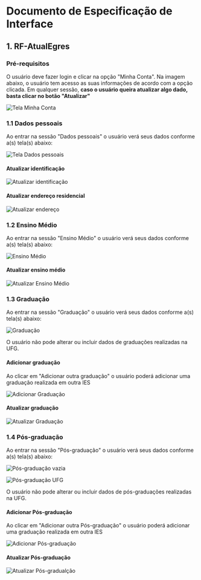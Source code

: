 Documento de Especificação de Interface
=====================================================

## 1. RF-AtualEgres

### Pré-requisitos
O usuário deve fazer login e clicar na opção "Minha Conta".
Na imagem abaixo, o usuário tem acesso as suas informações de acordo com a opção clicada.
Em qualquer sessão, **caso o usuário queira atualizar algo dado, basta clicar no botão "Atualizar"**      

![Tela Minha Conta](./anexos/REQ/Prototipos/RF-AtualEgres/dadosPessoaisScroll1.png)

### 1.1 Dados pessoais

Ao entrar na sessão "Dados pessoais" o usuário verá seus dados conforme a(s) tela(s) abaixo:  

![Tela Dados pessoais](./anexos/REQ/Prototipos/RF-AtualEgres/dadosPessoaisScroll1.png)

#### Atualizar identificação

![Atualizar identificação](./anexos/REQ/Prototipos/RF-AtualEgres/atualizarIdentificacao.png)

#### Atualizar endereço residencial

![Atualizar endereço](./anexos/REQ/Prototipos/RF-AtualEgres/atualizarDadosPessoais.png)

### 1.2 Ensino Médio

Ao entrar na sessão "Ensino Médio" o usuário verá seus dados conforme a(s) tela(s) abaixo:

![Ensino Médio](./anexos/REQ/Prototipos/RF-AtualEgres/ensinoMedio.png)

#### Atualizar ensino médio

![Atualizar Ensino Médio](./anexos/REQ/Prototipos/RF-AtualEgres/atualizarEnsinoMedio.png)


### 1.3 Graduação

Ao entrar na sessão "Graduação" o usuário verá seus dados conforme a(s) tela(s) abaixo:

![Graduação](./anexos/REQ/Prototipos/RF-AtualEgres/graduacao.png)

O usuário não pode alterar ou incluir dados de graduações realizadas na UFG.

#### Adicionar graduação

Ao clicar em "Adicionar outra graduação" o usuário poderá adicionar uma graduação realizada em outra IES

![Adicionar Graduação](./anexos/REQ/Prototipos/RF-AtualEgres/adicionarGraduacao.png)

#### Atualizar graduação

![Atualizar Graduação](./anexos/REQ/Prototipos/RF-AtualEgres/atualizarGraduacao.png)

### 1.4 Pós-graduação

Ao entrar na sessão "Pós-graduação" o usuário verá seus dados conforme a(s) tela(s) abaixo:

![Pós-graduação vazia](./anexos/REQ/Prototipos/RF-AtualEgres/posGraduacaoVazia.png)

![Pós-graduação UFG](./anexos/REQ/Prototipos/RF-AtualEgres/posGraduacaoUFG.png)

O usuário não pode alterar ou incluir dados de pós-graduações realizadas na UFG.

#### Adicionar Pós-graduação

Ao clicar em "Adicionar outra Pós-graduação" o usuário poderá adicionar uma graduação realizada em outra IES

![Adicionar Pós-graduação](./anexos/REQ/Prototipos/RF-AtualEgres/adicionarPosGraduacao.png)

#### Atualizar Pós-graduação

![Atualizar Pós-gradualção](./anexos/REQ/Prototipos/RF-AtualEgres/atualizarPosGraduacao.png)
